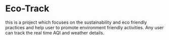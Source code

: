 # Eco-Track
this is a project which focuses on the sustainability and eco friendly practices and help user to promote environment friendly activities. Any user can track the real time AQI and weather details.
